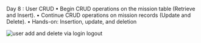 Day 8 : User CRUD
• Begin CRUD operations on the mission table (Retrieve and Insert).
• Continue CRUD operations on mission records (Update and Delete).
• Hands-on: Insertion, update, and deletion

![user add and delete via login logout]()
